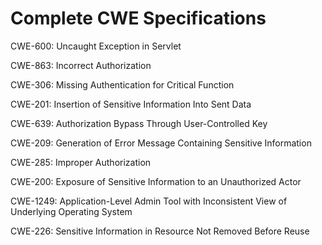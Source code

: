 

# Complete CWE Specifications

CWE-600: Uncaught Exception in Servlet 

CWE-863: Incorrect Authorization

CWE-306: Missing Authentication for Critical Function

CWE-201: Insertion of Sensitive Information Into Sent Data

CWE-639: Authorization Bypass Through User-Controlled Key

CWE-209: Generation of Error Message Containing Sensitive Information

CWE-285: Improper Authorization

CWE-200: Exposure of Sensitive Information to an Unauthorized Actor

CWE-1249: Application-Level Admin Tool with Inconsistent View of Underlying Operating System

CWE-226: Sensitive Information in Resource Not Removed Before Reuse